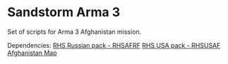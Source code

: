 # Sandstorm Arma 3
Set of scripts for Arma 3 Afghanistan mission.

Dependencies:
[RHS Russian pack - RHSAFRF](https://steamcommunity.com/sharedfiles/filedetails/?id=843425103)
[RHS USA pack - RHSUSAF](https://steamcommunity.com/workshop/filedetails/?id=843577117)
[Afghanistan Map](https://steamcommunity.com/sharedfiles/filedetails/?id=421620913)

